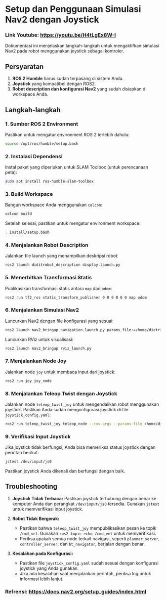 # Setup dan Penggunaan Simulasi Nav2 dengan Joystick
### Link Youtube: https://youtu.be/H4tLgEx8W-I
Dokumentasi ini menjelaskan langkah-langkah untuk mengaktifkan simulasi Nav2 pada robot menggunakan joystick sebagai kontroler.

## Persyaratan

1. **ROS 2 Humble** harus sudah terpasang di sistem Anda.
2. **Joystick** yang kompatibel dengan ROS2.
3. **Robot description dan konfigurasi Nav2** yang sudah disiapkan di workspace Anda.

## Langkah-langkah

### 1. **Sumber ROS 2 Environment**

Pastikan untuk mengatur environment ROS 2 terlebih dahulu:

```bash
source /opt/ros/humble/setup.bash
```

### 2. **Instalasi Dependensi**

Instal paket yang diperlukan untuk SLAM Toolbox (untuk perencanaan peta):

```bash
sudo apt install ros-humble-slam-toolbox
```

### 3. **Build Workspace**

Bangun workspace Anda menggunakan `colcon`:

```bash
colcon build
```

Setelah selesai, pastikan untuk mengatur environment workspace:

```bash
. install/setup.bash
```

### 4. **Menjalankan Robot Description**

Jalankan file launch yang menampilkan deskripsi robot:

```bash
ros2 launch diditrobot_description display.launch.py
```

### 5. **Menerbitkan Transformasi Statis**

Publikasikan transformasi statis antara `map` dan `odom`:

```bash
ros2 run tf2_ros static_transform_publisher 0 0 0 0 0 0 map odom
```

### 6. **Menjalankan Simulasi Nav2**

Luncurkan Nav2 dengan file konfigurasi yang sesuai:

```bash
ros2 launch nav2_bringup navigation_launch.py params_file:=/home/dietrich/tubes_ws/src/diditrobot/config/nav2_params.yaml
```

Luncurkan RViz untuk visualisasi:

```bash
ros2 launch nav2_bringup rviz_launch.py
```

### 7. **Menjalankan Node Joy**

Jalankan node `joy` untuk membaca input dari joystick:

```bash
ros2 run joy joy_node
```

### 8. **Menjalankan Teleop Twist dengan Joystick**

Jalankan node `teleop_twist_joy` untuk mengendalikan robot menggunakan joystick. Pastikan Anda sudah mengonfigurasi joystick di file `joystick_config.yaml`:

```bash
ros2 run teleop_twist_joy teleop_node --ros-args --params-file /home/dietrich/tubes_ws/src/diditrobot/config/joystick_config.yaml
```

### 9. **Verifikasi Input Joystick**

Jika joystick tidak berfungsi, Anda bisa memeriksa status joystick dengan perintah berikut:

```bash
jstest /dev/input/js0
```

Pastikan joystick Anda dikenali dan berfungsi dengan baik.

## Troubleshooting

1. **Joystick Tidak Terbaca:**
   Pastikan joystick terhubung dengan benar ke komputer Anda dan perangkat `/dev/input/js0` tersedia. Gunakan `jstest` untuk memverifikasi input joystick.

2. **Robot Tidak Bergerak:**
   - Pastikan bahwa `teleop_twist_joy` mempublikasikan pesan ke topik `/cmd_vel`. Gunakan `ros2 topic echo /cmd_vel` untuk memverifikasi.
   - Periksa apakah semua node terkait navigasi, seperti `planner_server`, `controller_server`, dan `bt_navigator`, berjalan dengan benar.

3. **Kesalahan pada Konfigurasi:**
   - Pastikan file `joystick_config.yaml` sudah sesuai dengan konfigurasi joystick yang Anda gunakan.
   - Jika ada kesalahan saat menjalankan perintah, periksa log untuk informasi lebih lanjut.

### Refrensi: https://docs.nav2.org/setup_guides/index.html
